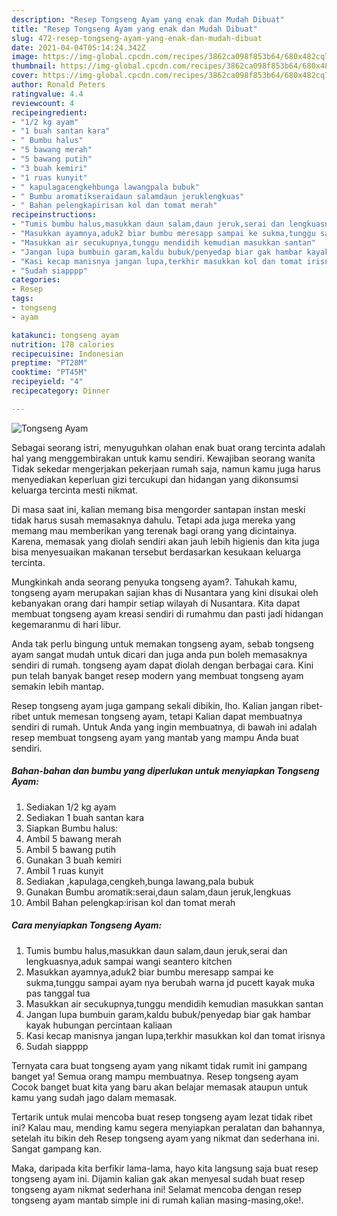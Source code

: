 ```yaml
---
description: "Resep Tongseng Ayam yang enak dan Mudah Dibuat"
title: "Resep Tongseng Ayam yang enak dan Mudah Dibuat"
slug: 472-resep-tongseng-ayam-yang-enak-dan-mudah-dibuat
date: 2021-04-04T05:14:24.342Z
image: https://img-global.cpcdn.com/recipes/3862ca098f853b64/680x482cq70/tongseng-ayam-foto-resep-utama.jpg
thumbnail: https://img-global.cpcdn.com/recipes/3862ca098f853b64/680x482cq70/tongseng-ayam-foto-resep-utama.jpg
cover: https://img-global.cpcdn.com/recipes/3862ca098f853b64/680x482cq70/tongseng-ayam-foto-resep-utama.jpg
author: Ronald Peters
ratingvalue: 4.4
reviewcount: 4
recipeingredient:
- "1/2 kg ayam"
- "1 buah santan kara"
- " Bumbu halus"
- "5 bawang merah"
- "5 bawang putih"
- "3 buah kemiri"
- "1 ruas kunyit"
- " kapulagacengkehbunga lawangpala bubuk"
- " Bumbu aromatikseraidaun salamdaun jeruklengkuas"
- " Bahan pelengkapirisan kol dan tomat merah"
recipeinstructions:
- "Tumis bumbu halus,masukkan daun salam,daun jeruk,serai dan lengkuasnya,aduk sampai wangi seantero kitchen"
- "Masukkan ayamnya,aduk2 biar bumbu meresapp sampai ke sukma,tunggu sampai ayam nya berubah warna jd pucett kayak muka pas tanggal tua"
- "Masukkan air secukupnya,tunggu mendidih kemudian masukkan santan"
- "Jangan lupa bumbuin garam,kaldu bubuk/penyedap biar gak hambar kayak hubungan percintaan kaliaan"
- "Kasi kecap manisnya jangan lupa,terkhir masukkan kol dan tomat irisnya"
- "Sudah siapppp"
categories:
- Resep
tags:
- tongseng
- ayam

katakunci: tongseng ayam 
nutrition: 178 calories
recipecuisine: Indonesian
preptime: "PT28M"
cooktime: "PT45M"
recipeyield: "4"
recipecategory: Dinner

---
```



![Tongseng Ayam](https://img-global.cpcdn.com/recipes/3862ca098f853b64/680x482cq70/tongseng-ayam-foto-resep-utama.jpg)

Sebagai seorang istri, menyuguhkan olahan enak buat orang tercinta adalah hal yang menggembirakan untuk kamu sendiri. Kewajiban seorang  wanita Tidak sekedar mengerjakan pekerjaan rumah saja, namun kamu juga harus menyediakan keperluan gizi tercukupi dan hidangan yang dikonsumsi keluarga tercinta mesti nikmat.

Di masa  saat ini, kalian memang bisa mengorder santapan instan meski tidak harus susah memasaknya dahulu. Tetapi ada juga mereka yang memang mau memberikan yang terenak bagi orang yang dicintainya. Karena, memasak yang diolah sendiri akan jauh lebih higienis dan kita juga bisa menyesuaikan makanan tersebut berdasarkan kesukaan keluarga tercinta. 



Mungkinkah anda seorang penyuka tongseng ayam?. Tahukah kamu, tongseng ayam merupakan sajian khas di Nusantara yang kini disukai oleh kebanyakan orang dari hampir setiap wilayah di Nusantara. Kita dapat membuat tongseng ayam kreasi sendiri di rumahmu dan pasti jadi hidangan kegemaranmu di hari libur.

Anda tak perlu bingung untuk memakan tongseng ayam, sebab tongseng ayam sangat mudah untuk dicari dan juga anda pun boleh memasaknya sendiri di rumah. tongseng ayam dapat diolah dengan berbagai cara. Kini pun telah banyak banget resep modern yang membuat tongseng ayam semakin lebih mantap.

Resep tongseng ayam juga gampang sekali dibikin, lho. Kalian jangan ribet-ribet untuk memesan tongseng ayam, tetapi Kalian dapat membuatnya sendiri di rumah. Untuk Anda yang ingin membuatnya, di bawah ini adalah resep membuat tongseng ayam yang mantab yang mampu Anda buat sendiri.

<!--inarticleads1-->

##### Bahan-bahan dan bumbu yang diperlukan untuk menyiapkan Tongseng Ayam:

1. Sediakan 1/2 kg ayam
1. Sediakan 1 buah santan kara
1. Siapkan  Bumbu halus:
1. Ambil 5 bawang merah
1. Ambil 5 bawang putih
1. Gunakan 3 buah kemiri
1. Ambil 1 ruas kunyit
1. Sediakan  ,kapulaga,cengkeh,bunga lawang,pala bubuk
1. Gunakan  Bumbu aromatik:serai,daun salam,daun jeruk,lengkuas
1. Ambil  Bahan pelengkap:irisan kol dan tomat merah




<!--inarticleads2-->

##### Cara menyiapkan Tongseng Ayam:

1. Tumis bumbu halus,masukkan daun salam,daun jeruk,serai dan lengkuasnya,aduk sampai wangi seantero kitchen
1. Masukkan ayamnya,aduk2 biar bumbu meresapp sampai ke sukma,tunggu sampai ayam nya berubah warna jd pucett kayak muka pas tanggal tua
1. Masukkan air secukupnya,tunggu mendidih kemudian masukkan santan
1. Jangan lupa bumbuin garam,kaldu bubuk/penyedap biar gak hambar kayak hubungan percintaan kaliaan
1. Kasi kecap manisnya jangan lupa,terkhir masukkan kol dan tomat irisnya
1. Sudah siapppp




Ternyata cara buat tongseng ayam yang nikamt tidak rumit ini gampang banget ya! Semua orang mampu membuatnya. Resep tongseng ayam Cocok banget buat kita yang baru akan belajar memasak ataupun untuk kamu yang sudah jago dalam memasak.

Tertarik untuk mulai mencoba buat resep tongseng ayam lezat tidak ribet ini? Kalau mau, mending kamu segera menyiapkan peralatan dan bahannya, setelah itu bikin deh Resep tongseng ayam yang nikmat dan sederhana ini. Sangat gampang kan. 

Maka, daripada kita berfikir lama-lama, hayo kita langsung saja buat resep tongseng ayam ini. Dijamin kalian gak akan menyesal sudah buat resep tongseng ayam nikmat sederhana ini! Selamat mencoba dengan resep tongseng ayam mantab simple ini di rumah kalian masing-masing,oke!.

